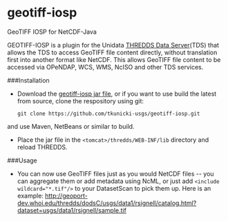 geotiff-iosp
============

GeoTIFF IOSP for NetCDF-Java

GEOTIFF-IOSP is a plugin for the Unidata [THREDDS Data Server](http://www.unidata.ucar.edu/projects/THREDDS/tech/TDS.html)(TDS) that allows the TDS to access GeoTIFF file content directly, without translation first into another format like NetCDF.  This allows GeoTIFF file content to be accessed via OPeNDAP, WCS, WMS, NcISO and other TDS services. 

###Installation

  * Download the [geotiff-iosp jar file](https://docs.google.com/file/d/0BzAHlPEEP_ujRnZYQXhlZmdjYWM/edit?usp=sharing), or if you want to use build the latest from source, clone the respository using git: 

      `git clone https://github.com/tkunicki-usgs/geotiff-iosp.git`
    
  and use Maven, NetBeans or similar to build.

  * Place the jar file in the `<tomcat>/thredds/WEB-INF/lib` directory and reload THREDDS.
 
###Usage

  * You can now use GeoTIFF files just as you would NetCDF files -- you can aggregate them or add metadata using NcML, or just add   `<include wildcard="*.tif"/>` to your DatasetScan to pick them up.  Here is an example: http://geoport-dev.whoi.edu/thredds/dodsC/usgs/data1/rsignell/catalog.html?dataset=usgs/data1/rsignell/sample.tif
